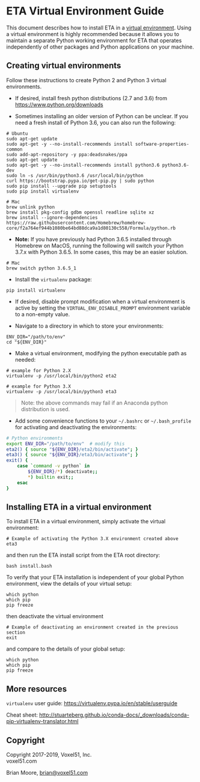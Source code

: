 # ETA Virtual Environment Guide

This document describes how to install ETA in a
[virtual environment](https://virtualenv.pypa.io/en/stable). Using a virtual
environment is highly recommended because it allows you to maintain a separate
Python working environment for ETA that operates independently of other
packages and Python applications on your machine.


## Creating virtual environments

Follow these instructions to create Python 2 and Python 3 virtual environments.

* If desired, install fresh python distributions (2.7 and 3.6) from
https://www.python.org/downloads

* Sometimes installing an older version of Python can be unclear. If you need a fresh install of Python 3.6, you can also run the following:
```shell
# Ubuntu
sudo apt-get update
sudo apt-get -y --no-install-recommends install software-properties-common
sudo add-apt-repository -y ppa:deadsnakes/ppa
sudo apt-get update
sudo apt-get -y --no-install-recommends install python3.6 python3.6-dev
sudo ln -s /usr/bin/python3.6 /usr/local/bin/python
curl https://bootstrap.pypa.io/get-pip.py | sudo python
sudo pip install --upgrade pip setuptools
sudo pip install virtualenv

# Mac
brew unlink python
brew install pkg-config gdbm openssl readline sqlite xz
brew install --ignore-dependencies https://raw.githubusercontent.com/Homebrew/homebrew-core/f2a764ef944b1080be64bd88dca9a1d80130c558/Formula/python.rb
```

* <b>Note:</b>
If you have previously had Python 3.6.5 installed through Homebrew on MacOS, running the following will switch your Python 3.7.x with Python 3.6.5. In some cases, this may be an easier solution.
```shell
# Mac
brew switch python 3.6.5_1
```

* Install the `virtualenv` package:

```shell
pip install virtualenv
```

* If desired, disable prompt modification when a virtual environment is active
by setting the `VIRTUAL_ENV_DISABLE_PROMPT` environment variable to a
non-empty value.

* Navigate to a directory in which to store your environments:

```shell
ENV_DIR="/path/to/env"
cd "${ENV_DIR}"
```

* Make a virtual environment, modifying the python executable path as needed:

```shell
# example for Python 2.X
virtualenv -p /usr/local/bin/python2 eta2

# example for Python 3.X
virtualenv -p /usr/local/bin/python3 eta3
```

> Note: the above commands may fail if an Anaconda python distribution is used.

* Add some convenience functions to your `~/.bashrc` or `~/.bash_profile` for
activating and deactivating the environments:

```bash
# Python environments
export ENV_DIR="/path/to/env"  # modify this
eta2() { source "${ENV_DIR}/eta2/bin/activate"; }
eta3() { source "${ENV_DIR}/eta3/bin/activate"; }
exit() {
    case `command -v python` in
        ${ENV_DIR}/*) deactivate;;
        *) builtin exit;;
    esac
}
```


## Installing ETA in a virtual environment

To install ETA in a virtual environment, simply activate the virtual
environment:

```shell
# Example of activating the Python 3.X environment created above
eta3
```

and then run the ETA install script from the ETA root directory:

```shell
bash install.bash
```

To verify that your ETA installation is independent of your global Python
environment, view the details of your virtual setup:

```shell
which python
which pip
pip freeze
```

then deactivate the virtual environment

```shell
# Example of deactivating an environment created in the previous section
exit
```

and compare to the details of your global setup:

```shell
which python
which pip
pip freeze
```


## More resources

`virtualenv` user guide:
https://virtualenv.pypa.io/en/stable/userguide

Cheat sheet:
http://stuarteberg.github.io/conda-docs/_downloads/conda-pip-virtualenv-translator.html


## Copyright

Copyright 2017-2019, Voxel51, Inc.<br>
voxel51.com

Brian Moore, brian@voxel51.com
